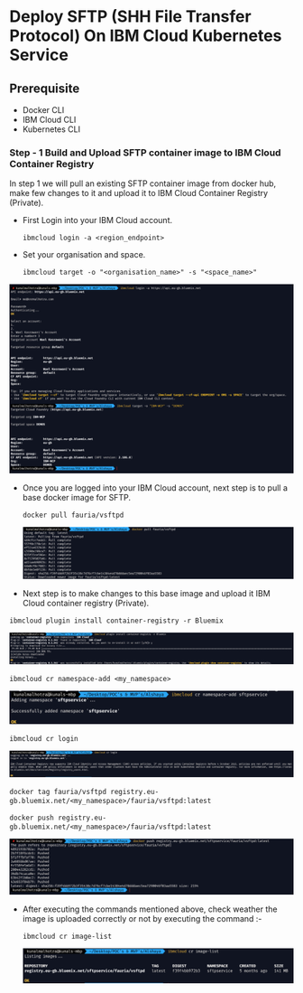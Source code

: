 # Deploy SFTP (SHH File Transfer Protocol) On IBM Cloud Kubernetes Service

## Prerequisite

- Docker CLI
- IBM Cloud CLI
- Kubernetes CLI

### Step - 1 Build and Upload SFTP container image to IBM Cloud Container Registry

In step 1 we will pull an existing SFTP container image from docker hub, make few changes to it and upload it to IBM Cloud Container Registry (Private).

- First Login into your IBM Cloud account.

  ```
  ibmcloud login -a <region_endpoint>
  ```

- Set your organisation and space.
  ```
  ibmcloud target -o "<organisation_name>" -s "<space_name>"
  ```

![alt text](images/image1.png)

- Once you are logged into your IBM Cloud account, next step is to pull a base docker image for SFTP.

  ```
  docker pull fauria/vsftpd
  ```

  ![alt text](images/image2.png)

- Next step is to make changes to this base image and upload it IBM Cloud container registry (Private).

```
ibmcloud plugin install container-registry -r Bluemix
```

![alt text](images/image3.png)

```
ibmcloud cr namespace-add <my_namespace>
```

![alt text](images/image4.png)

```
ibmcloud cr login
```

![alt text](images/image5.png)

```
docker tag fauria/vsftpd registry.eu-gb.bluemix.net/<my_namespace>/fauria/vsftpd:latest
```

```
docker push registry.eu-gb.bluemix.net/<my_namespace>/fauria/vsftpd:latest
```

![alt text](images/image6.png)

- After executing the commands mentioned above, check weather the image is uploaded correctly or not by executing the command :-
  ```
  ibmcloud cr image-list
  ```
  ![alt text](images/image7.png)
